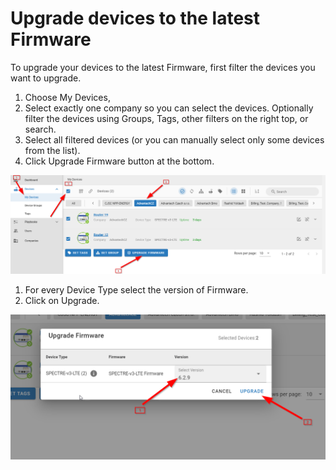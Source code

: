 # Upgrade devices to the latest Firmware

To upgrade your devices to the latest Firmware, first filter the devices you want to upgrade.

1. Choose My Devices,
2. Select exactly one company so you can select the devices. Optionally filter the devices using Groups, Tags, other filters on the right top, or search.
3. Select all filtered devices (or you can manually select only some devices from the list).
4. Click Upgrade Firmware button at the bottom.

![alt text](../images/tutorials/upgrade_fw/01_upgrade_fw.png)

1. For every Device Type select the version of Firmware.
2. Click on Upgrade.

![alt text](../images/tutorials/upgrade_fw/02_upgrade_fw.png)


